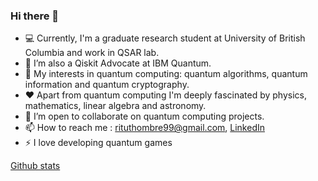 ### Hi there 👋

<!-- ![](https://komarev.com/ghpvc/?username=ritu-thombre99&color=blueviolet) -->
- 💻 Currently, I'm a graduate research student at University of British Columbia and work in QSAR lab.
- 🔭 I’m also a Qiskit Advocate at IBM Quantum.
- 🌱 My interests in quantum computing: quantum algorithms, quantum information and quantum cryptography.
- ❤ Apart from quantum computing I'm deeply fascinated by physics, mathematics, linear algebra and astronomy.
- 💬 I’m open to collaborate on quantum computing projects.
- 📫 How to reach me : rituthombre99@gmail.com, [LinkedIn](https://www.linkedin.com/in/ritu-thombre/) 
- ⚡ I love developing quantum games

[Github stats](https://github-readme-stats.vercel.app/api?username=ritu-thombre99&count_private=true&theme=dark&show_icons=true)


<!-- 
![Top Languages Card](https://github-readme-stats.vercel.app/api/top-langs/?username=ritu-thombre99&langs_count=7&layout=compact)


 -->
